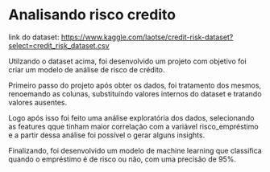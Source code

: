 # Analisando risco credito


link do dataset: https://www.kaggle.com/laotse/credit-risk-dataset?select=credit_risk_dataset.csv

Utilzando o dataset acima, foi desenvolvido um projeto com objetivo foi criar um modelo de análise de risco de crédito.


Primeiro passo do projeto após obter os dados, foi tratamento dos mesmos, renoemando as colunas, substituindo valores internos do dataset e tratando valores ausentes.

Logo após isso foi feito uma análise exploratória dos dados, selecionando as features qque tinham maior correlação com a variável risco_empréstimo e a partir dessa análise foi  possível o gerar alguns insights.

Finalizando, foi desenvolvido um modelo de machine learning que classifica quando o empréstimo é de risco ou não, com uma precisão de 95%.
